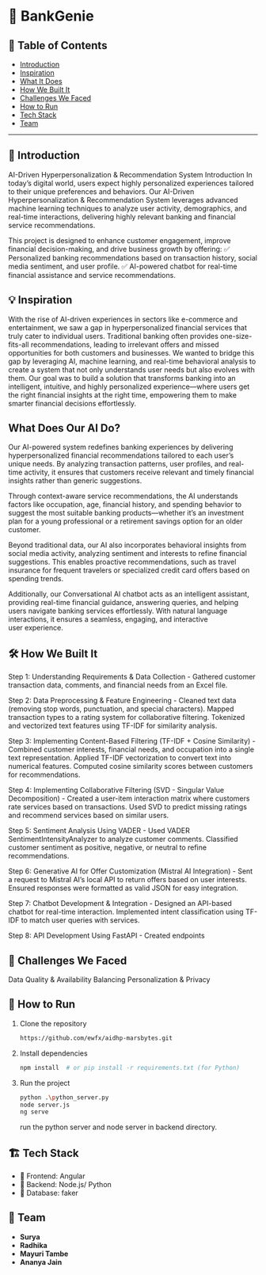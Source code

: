 # 🚀 BankGenie

## 📌 Table of Contents
- [Introduction](#introduction)
- [Inspiration](#inspiration)
- [What It Does](#what-it-does)
- [How We Built It](#how-we-built-it)
- [Challenges We Faced](#challenges-we-faced)
- [How to Run](#how-to-run)
- [Tech Stack](#tech-stack)
- [Team](#team)

---

## 🎯 Introduction
AI-Driven Hyperpersonalization & Recommendation System
Introduction
In today’s digital world, users expect highly personalized experiences tailored to their unique preferences and behaviors. Our AI-Driven Hyperpersonalization & Recommendation System leverages advanced machine learning techniques to analyze user activity, demographics, and real-time interactions, delivering highly relevant banking and financial service recommendations.

This project is designed to enhance customer engagement, improve financial decision-making, and drive business growth by offering:
✅ Personalized banking recommendations based on transaction history, social media sentiment, and user profile.
✅ AI-powered chatbot for real-time financial assistance and service recommendations.




## 💡 Inspiration
With the rise of AI-driven experiences in sectors like e-commerce and entertainment, we saw a gap in hyperpersonalized financial services that truly cater to individual users. Traditional banking often provides one-size-fits-all recommendations, leading to irrelevant offers and missed opportunities for both customers and businesses. We wanted to bridge this gap by leveraging AI, machine learning, and real-time behavioral analysis to create a system that not only understands user needs but also evolves with them. Our goal was to build a solution that transforms banking into an intelligent, intuitive, and highly personalized experience—where users get the right financial insights at the right time, empowering them to make smarter financial decisions effortlessly.

## What Does Our AI Do?
Our AI-powered system redefines banking experiences by delivering hyperpersonalized financial recommendations tailored to each user’s unique needs. By analyzing transaction patterns, user profiles, and real-time activity, it ensures that customers receive relevant and timely financial insights rather than generic suggestions.

Through context-aware service recommendations, the AI understands factors like occupation, age, financial history, and spending behavior to suggest the most suitable banking products—whether it’s an investment plan for a young professional or a retirement savings option for an older customer.

Beyond traditional data, our AI also incorporates behavioral insights from social media activity, analyzing sentiment and interests to refine financial suggestions. This enables proactive recommendations, such as travel insurance for frequent travelers or specialized credit card offers based on spending trends.

Additionally, our Conversational AI chatbot acts as an intelligent assistant, providing real-time financial guidance, answering queries, and helping users navigate banking services effortlessly. With natural language interactions, it ensures a seamless, engaging, and interactive user experience.

## 🛠️ How We Built It
Step 1: Understanding Requirements & Data Collection -
Gathered customer transaction data, comments, and financial needs from an Excel file.

Step 2: Data Preprocessing & Feature Engineering - 
Cleaned text data (removing stop words, punctuation, and special characters).
Mapped transaction types to a rating system for collaborative filtering.
Tokenized and vectorized text features using TF-IDF for similarity analysis.

Step 3: Implementing Content-Based Filtering (TF-IDF + Cosine Similarity) -
Combined customer interests, financial needs, and occupation into a single text representation.
Applied TF-IDF vectorization to convert text into numerical features.
Computed cosine similarity scores between customers for recommendations.

Step 4: Implementing Collaborative Filtering (SVD - Singular Value Decomposition) -
Created a user-item interaction matrix where customers rate services based on transactions.
Used SVD to predict missing ratings and recommend services based on similar users.

Step 5: Sentiment Analysis Using VADER -
Used VADER SentimentIntensityAnalyzer to analyze customer comments.
Classified customer sentiment as positive, negative, or neutral to refine recommendations.

Step 6: Generative AI for Offer Customization (Mistral AI Integration) -
Sent a request to Mistral AI’s local API to return offers based on user interests.
Ensured responses were formatted as valid JSON for easy integration.

Step 7: Chatbot Development & Integration -
Designed an API-based chatbot for real-time interaction.
Implemented intent classification using TF-IDF to match user queries with services.

Step 8: API Development Using FastAPI -
Created endpoints

## 🚧 Challenges We Faced
Data Quality & Availability
Balancing Personalization & Privacy


## 🏃 How to Run
1. Clone the repository  
   ```sh
   https://github.com/ewfx/aidhp-marsbytes.git
   ```
2. Install dependencies  
   ```sh
   npm install  # or pip install -r requirements.txt (for Python)
   ```
3. Run the project  
   ```sh
   python .\python_server.py
   node server.js
   ng serve
   ```
   run the python server and node server in backend directory.

## 🏗️ Tech Stack
- 🔹 Frontend: Angular
- 🔹 Backend: Node.js/ Python 
- 🔹 Database: faker

## 👥 Team
- **Surya** 
- **Radhika**
- **Mayuri Tambe**
- **Ananya Jain**
